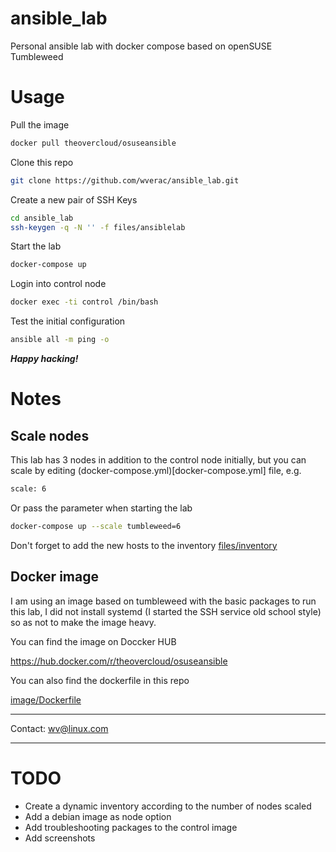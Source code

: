 # ansible_lab
Personal ansible lab with docker compose based on openSUSE Tumbleweed

# Usage
Pull the image
```bash
docker pull theovercloud/osuseansible
```
Clone this repo
```bash
git clone https://github.com/wverac/ansible_lab.git
```
Create a new pair of SSH Keys
```bash
cd ansible_lab
ssh-keygen -q -N '' -f files/ansiblelab
```
Start the lab
```bash
docker-compose up
```
Login into control node
```bash
docker exec -ti control /bin/bash
```
Test the initial configuration
```bash
ansible all -m ping -o
```
***Happy hacking!***

# Notes
## Scale nodes
This lab has 3 nodes in addition to the control node initially, but you can scale by editing (docker-compose.yml)[docker-compose.yml] file, e.g.
```bash
scale: 6
```
Or pass the parameter when starting the lab
```bash
docker-compose up --scale tumbleweed=6
```
Don't forget to add the new hosts to the inventory 
[files/inventory](files/inventory) 

## Docker image

I am using an image based on tumbleweed with the basic packages to run this lab, I did not install systemd (I started the SSH service old school style) so as not to make the image heavy.

You can find the image on Doccker HUB

https://hub.docker.com/r/theovercloud/osuseansible

You can also find the dockerfile in this repo

[image/Dockerfile](image/Dockerfile)

---

Contact:
[wv@linux.com](mailto:wv[NOSPAM]linux.com)

---

# TODO
- Create a dynamic inventory according to the number of nodes scaled
- Add a debian image as node option
- Add troubleshooting packages to the control image 
- Add screenshots
